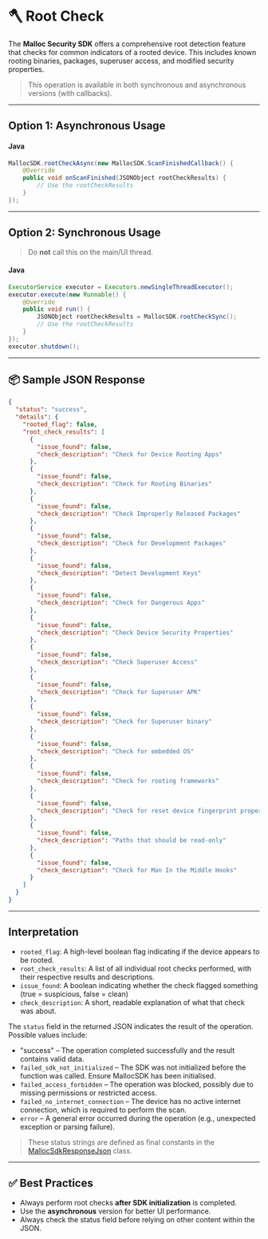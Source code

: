 # 🪓 Root Check

The **Malloc Security SDK** offers a comprehensive root detection feature that checks for common indicators of a rooted device. This includes known rooting binaries, packages, superuser access, and modified security properties.

> This operation is available in both synchronous and asynchronous versions (with callbacks).

---

## Option 1: Asynchronous Usage

####  Java
```java
MallocSDK.rootCheckAsync(new MallocSDK.ScanFinishedCallback() {
    @Override
    public void onScanFinished(JSONObject rootCheckResults) {
        // Use the rootCheckResults
    }
});
```

---

## Option 2: Synchronous Usage

> Do **not** call this on the main/UI thread.

####  Java
```java
ExecutorService executor = Executors.newSingleThreadExecutor();
executor.execute(new Runnable() {
    @Override
    public void run() {
        JSONObject rootCheckResults = MallocSDK.rootCheckSync();
        // Use the rootCheckResults
    }
});
executor.shutdown();
```

---

## 📦 Sample JSON Response

```json
{
  "status": "success",
  "details": {
    "rooted_flag": false,
    "root_check_results": [
      {
        "issue_found": false,
        "check_description": "Check for Device Rooting Apps"
      },
      {
        "issue_found": false,
        "check_description": "Check for Rooting Binaries"
      },
      {
        "issue_found": false,
        "check_description": "Check Improperly Released Packages"
      },
      {
        "issue_found": false,
        "check_description": "Check for Development Packages"
      },
      {
        "issue_found": false,
        "check_description": "Detect Development Keys"
      },
      {
        "issue_found": false,
        "check_description": "Check for Dangerous Apps"
      },
      {
        "issue_found": false,
        "check_description": "Check Device Security Properties"
      },
      {
        "issue_found": false,
        "check_description": "Check Superuser Access"
      },
      {
        "issue_found": false,
        "check_description": "Check for Superuser APK"
      },
      {
        "issue_found": false,
        "check_description": "Check for Superuser binary"
      },
      {
        "issue_found": false,
        "check_description": "Check for embedded OS"
      },
      {
        "issue_found": false,
        "check_description": "Check for rooting frameworks"
      },
      {
        "issue_found": false,
        "check_description": "Check for reset device fingerprint properties"
      },
      {
        "issue_found": false,
        "check_description": "Paths that should be read-only"
      },
      {
        "issue_found": false,
        "check_description": "Check for Man In the Middle Hooks"
      }
    ]
  }
}
```

---

## Interpretation

- `rooted_flag`: A high-level boolean flag indicating if the device appears to be rooted.
- `root_check_results`: A list of all individual root checks performed, with their respective results and descriptions.
- `issue_found`: A boolean indicating whether the check flagged something (true = suspicious, false = clean)
- `check_description`: A short, readable explanation of what that check was about.

The `status` field in the returned JSON indicates the result of the operation. Possible values include:
* "success" – The operation completed successfully and the result contains valid data.
* `failed_sdk_not_initialized` – The SDK was not initialized before the function was called. Ensure MallocSDK has been initialised.
* `failed_access_forbidden` – The operation was blocked, possibly due to missing permissions or restricted access.
* `failed_no_internet_connection` – The device has no active internet connection, which is required to perform the scan.
* `error` – A general error occurred during the operation (e.g., unexpected exception or parsing failure).

> These status strings are defined as final constants in the [MallocSdkResponseJson](./mallocSdkResponseJson.md) class.
      
---

## ✅ Best Practices

- Always perform root checks **after SDK initialization** is completed.
- Use the **asynchronous** version for better UI performance.
- Always check the status field before relying on other content within the JSON.
